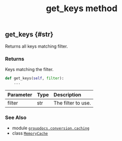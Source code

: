 ﻿---
title: get_keys method
second_title: GroupDocs.Conversion for Python via .NET API References
description: 
type: docs
weight: 20
url: /python-net/groupdocs.conversion.caching/memorycache/get_keys/
is_root: false
---

## get_keys {#str}

Returns all keys matching filter.


### Returns 


Keys matching the filter.


```python
def get_keys(self, filter):
    ...
```


| Parameter | Type | Description |
| :- | :- | :- |
| filter | str | The filter to use. |



### See Also
* module [`groupdocs.conversion.caching`](../../)
* class [`MemoryCache`](/conversion/python-net/groupdocs.conversion.caching/memorycache)

